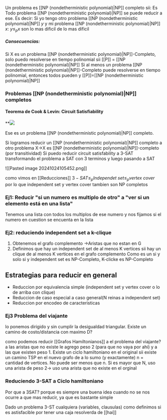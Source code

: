 Un problema es [[NP (nondetherministic polynomial)|NP]] completo sii:
Es 
Todo problema [[NP (nondetherministic polynomial)|NP]] se puede reducir a ese. Es decir: Si yo tengo otro problema [[NP (nondetherministic polynomial)|NP]] $y$ y mi problema [[NP (nondetherministic polynomial)|NP]] $x$: $y\leq_{p}x$
son lo mas dificil de lo mas dificil

##### Consecuencias: 
Si X es un problema [[NP (nondetherministic polynomial)|NP]]-Completo, solo puedo resolverse en tiempo polinomial sii [[P]] = [[NP (nondetherministic polynomial)|NP]] 
Si al menos un problema [[NP (nondetherministic polynomial)|NP]]-Completo puede resolverse en tiempo polinomial, entonces todos pueden y [[P]]=[[NP (nondetherministic polynomial)|NP]]



### Problemas [[NP (nondetherministic polynomial)|NP]] completos
#### Teorema de Cook & Levin: Circuit Satisfiability 

**![](https://lh7-rt.googleusercontent.com/slidesz/AGV_vUfGOJvAdFpiIYGKUngmron3TZdQALAKQaXdp8Hz-stiCtOcvdq55hsOrtg4xaORV_OjeM91iIjd_7nfgZCRD_2bjGrb5UPhxJ7iK-wUU1i6jtFwvRVzhvKugbTTP6FWEbiEzuKwWdvscf495q6VrzSh8SJh99L3=s2048?key=ddV7CqlIamrZHzGhNajamQ)

Ese es un problema [[NP (nondetherministic polynomial)|NP]] completo.

Si logramos reducir un [[NP (nondetherministic polynomial)|NP]] completo a otro problema X->X es [[NP (nondetherministic polynomial)|NP]]-completo (por transitividad)
Si puedo reducir circuit satisfability a 3-SAT transformando el problema a SAT con 3 terminos y luego pasando a SAT

![[Pasted image 20241024105452.png]]

como vimos en [[Reducciones]] $3-SAT \leq_{p} Independet \ set \leq_{p} vertex \ cover$ por lo que independent set y vertex cover tambien son NP completos 


### Ej1: Reducir "si un numero es multiplo de otro" a "ver si un elemento está en una lista"
Tenemos una lista con todos los multiplos de ese numero y nos fijamos si el numero en cuestion se encuenta en la lista


### Ej2: reduciendo independent set a k-clique
1. Obtenemos el grafo complemento ->Aristas que no estan en G 
2. Definimos que hay un independent set de al menos K vertices sii hay un clique de al menos K vertices en el grafo complemento
Como es un si y solo si y independent set es NP-Completo, K-clicke es NP-Completo


## Estrategias para reducir en general 
- Reduccion por equivalencia simple (independent set y vertex cover o lo de arriba con clique)
- Reduccion de caso especial a caso general(N reinas a independent set)
- Reduccion por encodeo de caracteristicas


### Ej3 Problema del viajante 
lo ponemos dirigido y sin cumplir la desigualdad triangular.
Existe un camino de costo/distancia con maximo D?

como podemos reducir [[Grafos Hamiltonianos]] a el problema del viajante?
a las aristas que no existe le agrego peso 2 (para que no vaya por ahi) y a las que existen peso 1. 
Existe un ciclo hamiltoniano en el original sii existe un camino TSP en el nuevo grafo de a lo sumo (y exactamente) n = cantidad de vertices. No puede ser menos que n. Si es mayor que N, uso una arista de peso 2-> uso una arista que no existe en el orginal

### Reduciendo 3-SAT a Ciclo hamiltoniano 

Por que a 3SAT? porque es siempre una buena idea cuando no se nos ocurre a que mas reducir, ya que es bastante simple 

Dado un problema 3-ST cualquiera (variables, clausulas) como definimos si es astisfacible por tener una caja resolverda de [[hai]]